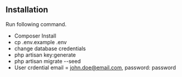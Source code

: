 ## Installation

Run following command.

- Composer Install
- cp .env.example .env
- change database credentials
- php artisan key:generate
- php artisan migrate --seed
- User crdential email = john.doe@email.com, password: password
